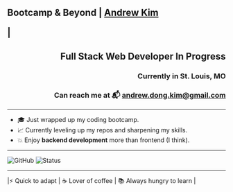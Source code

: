 ## Bootcamp & Beyond | [Andrew Kim](https://github.com/)</p> |

<div align="right">
  <h2>Full Stack Web Developer In Progress</h2>
  <h3>Currently in St. Louis, MO</h3>
  <h3>Can reach me at 📬 <a href="mailto:andrew.dong.kim@gmail.com">andrew.dong.kim@gmail.com</a></h3>
</div>

---

- 🎓 Just wrapped up my coding bootcamp.
- 📈 Currently leveling up my repos and sharpening my skills.
- 💥 Enjoy **backend development** more than frontend (I think).

---

![GitHub](https://img.shields.io/badge/GitHub-AndrewKim-blue?logo=github)
![Status](https://img.shields.io/badge/Status-Learning-informational)


---

 |⚡ Quick to adapt | ☕ Lover of coffee | 📚 Always hungry to learn |


